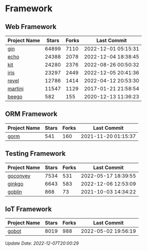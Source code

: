 # Framework

## Web Framework
| Project Name | Stars | Forks | Last Commit |
| ------------ | ----- | ----- | ----------- |
| [gin](https://github.com/gin-gonic/gin) | 64899 | 7110 | 2022-12-01 05:15:31 |
| [echo](https://github.com/labstack/echo) | 24388 | 2078 | 2022-12-04 18:38:45 |
| [kit](https://github.com/go-kit/kit) | 24280 | 2376 | 2022-08-26 00:50:32 |
| [iris](https://github.com/kataras/iris) | 23297 | 2449 | 2022-12-05 20:41:36 |
| [revel](https://github.com/revel/revel) | 12786 | 1414 | 2022-04-12 20:53:30 |
| [martini](https://github.com/go-martini/martini) | 11547 | 1129 | 2017-01-21 21:58:54 |
| [beego](https://github.com/astaxie/beego) | 582 | 155 | 2020-12-13 11:36:23 |

## ORM Framework
| Project Name | Stars | Forks | Last Commit |
| ------------ | ----- | ----- | ----------- |
| [gorm](https://github.com/jinzhu/gorm) | 541 | 160 | 2021-11-20 01:15:37 |

## Testing Framework
| Project Name | Stars | Forks | Last Commit |
| ------------ | ----- | ----- | ----------- |
| [goconvey](https://github.com/smartystreets/goconvey) | 7534 | 531 | 2022-05-17 18:39:55 |
| [ginkgo](https://github.com/onsi/ginkgo) | 6643 | 583 | 2022-12-06 12:53:09 |
| [goblin](https://github.com/franela/goblin) | 868 | 73 | 2021-10-03 14:34:22 |

## IoT Framework
| Project Name | Stars | Forks | Last Commit |
| ------------ | ----- | ----- | ----------- |
| [gobot](https://github.com/hybridgroup/gobot) | 8019 | 988 | 2022-05-02 19:56:19 |

*Update Date: 2022-12-07T20:00:29*
